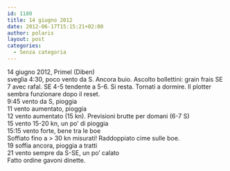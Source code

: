 ```yaml
---
id: 1180
title: 14 giugno 2012
date: 2012-06-17T15:15:21+02:00
author: polaris
layout: post
categories:
  - Senza categoria
---
```

14 giugno 2012, Primel (Diben)  
sveglia 4:30, poco vento da S. Ancora buio. Ascolto bollettini: grain frais SE 7 avec rafal. SE 4-5 tendente a 5-6. Si resta. Tornati a dormire. Il plotter sembra funzionare dopo il reset.  
9:45 vento da S, pioggia  
11 vento aumentato, pioggia  
12 vento aumentato (15 kn). Previsioni brutte per domani (6-7 S)  
15 vento 15-20 kn, un po&#8217; di pioggia  
15:15 vento forte, bene tra le boe  
Soffiato fino a > 30 kn misurati! Raddoppiato cime sulle boe.  
19 soffia ancora, pioggia a tratti  
21 vento sempre da S-SE, un po&#8217; calato  
Fatto ordine gavoni dinette.